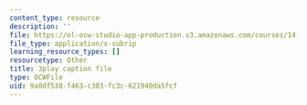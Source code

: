 ```yaml
---
content_type: resource
description: ''
file: https://ol-ocw-studio-app-production.s3.amazonaws.com/courses/14-01sc-principles-of-microeconomics-fall-2011/9a0df538f463c303fc3c621940da5fcf_e3Bsb1mELcc.srt
file_type: application/x-subrip
learning_resource_types: []
resourcetype: Other
title: 3play caption file
type: OCWFile
uid: 9a0df538-f463-c303-fc3c-621940da5fcf
---
```

